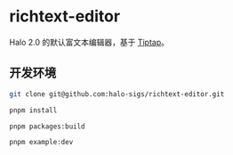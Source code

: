 # richtext-editor

Halo 2.0 的默认富文本编辑器，基于 [Tiptap](https://github.com/ueberdosis/tiptap)。

## 开发环境

```bash
git clone git@github.com:halo-sigs/richtext-editor.git
```

```bash
pnpm install 

pnpm packages:build

pnpm example:dev
```